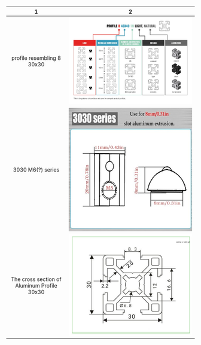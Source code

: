 

1             |2
:-:|:-:
profile resembling 8 30x30 |<img src="images/Profiles.jpeg"  width= "100%">
3030 M6(?) series |<img src="images/rollTNuts.jpeg"  width= "100%">
The cross section of Aluminum Profile 30x30 |<img src="images/Xsection.png"  width= "100%">
